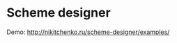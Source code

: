 <h1>Scheme designer</h1>
Demo: <a href="http://nikitchenko.ru/scheme-designer/examples/">http://nikitchenko.ru/scheme-designer/examples/</a>
